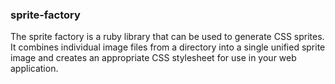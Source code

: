 ### sprite-factory

  The sprite factory is a ruby library that can be used to generate CSS sprites.
  It combines individual image files from a directory into a single unified
  sprite image and creates an appropriate CSS stylesheet for use in your web
  application.
